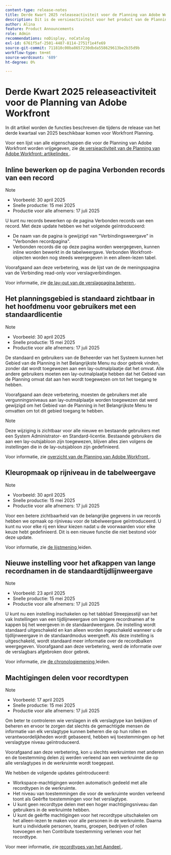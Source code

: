 ```yaml
---
content-type: release-notes
title: Derde Kwart 2025 releaseactiviteit voor de Planning van Adobe Workfront
description: Dit is de versieactiviteit voor het product van de Planning van Adobe Workfront voor het Derde Kwartaal 2025.
author: Alina
feature: Product Announcements
role: Admin
recommendations: noDisplay, noCatalog
exl-id: 6761f5af-2501-4487-8114-2751f1e4fe69
source-git-commit: 711810c00ba8657230dbda558629613be2b35d9b
workflow-type: tm+mt
source-wordcount: '689'
ht-degree: 0%

---
```


# Derde Kwart 2025 releaseactiviteit voor de Planning van Adobe Workfront

In dit artikel worden de functies beschreven die tijdens de release van het derde kwartaal van 2025 beschikbaar komen voor Workfront Planning.

<!--keep the sentence below for all future quarterly release pages-->

Voor een lijst van alle eigenschappen die voor de Planning van Adobe Workfront worden vrijgegeven, zie [ de versieactiviteit van de Planning van Adobe Workfront: artikelindex ](/help/quicksilver/product-announcements/product-releases/planning-release-activity/planning-release-activity-article-index.md).

## Inline bewerken op de pagina Verbonden records van een record

>[!NOTE]
>
>* Voorbeeld: 30 april 2025
>* Snelle productie: 15 mei 2025
>* Productie voor alle afnemers: 17 juli 2025

U kunt nu records bewerken op de pagina Verbonden records van een record. Met deze update hebben we het volgende geïntroduceerd:

* De naam van de pagina is gewijzigd van &quot;Verbindingsweergave&quot; in &quot;Verbonden recordpagina&quot;.
* Verbonden records die op deze pagina worden weergegeven, kunnen inline worden bewerkt in de tabelweergave. Verbonden Workfront-objecten worden nog steeds weergegeven in een alleen-lezen tabel.

Voorafgaand aan deze verbetering, was de lijst van de de meningspagina van de Verbinding read-only voor verslagverbindingen.

Voor informatie, zie [ de lay-out van de verslagpagina beheren ](/help/quicksilver/planning/records/manage-the-record-page.md).

## Het planningsgebied is standaard zichtbaar in het hoofdmenu voor gebruikers met een standaardlicentie

>[!NOTE]
>
>* Voorbeeld: 30 april 2025
>* Snelle productie: 15 mei 2025
>* Productie voor alle afnemers: 17 juli 2025

De standaard en gebruikers van de Beheerder van het Systeem kunnen het Gebied van de Planning in het Belangrijkste Menu nu door gebrek vinden, zonder dat wordt toegewezen aan een lay-outmalplaatje dat het omvat. Alle andere gebruikers moeten een lay-outmalplaatje hebben dat het Gebied van de Planning omvat dat aan hen wordt toegewezen om tot het toegang te hebben.

Voorafgaand aan deze verbetering, moesten de gebruikers met alle vergunningsniveaus aan lay-outmalplaatje worden toegewezen dat werd gewijzigd om het Gebied van de Planning in het Belangrijkste Menu te omvatten om tot dit gebied toegang te hebben.

>[!NOTE]
>
>Deze wijziging is zichtbaar voor alle nieuwe en bestaande gebruikers met een System Administrator- en Standard-licentie.
>Bestaande gebruikers die aan een lay-outsjabloon zijn toegewezen, blijven alles zien volgens de instellingen die in de lay-outsjabloon zijn gedefinieerd.

Voor informatie, zie [ overzicht van de Planning van Adobe Workfront ](/help/quicksilver/planning/access/access-overview.md).

## Kleuropmaak op rijniveau in de tabelweergave

>[!NOTE]
>
>* Voorbeeld: 30 april 2025
>* Snelle productie: 15 mei 2025
>* Productie voor alle afnemers: 17 juli 2025

Voor een betere zichtbaarheid van de belangrijke gegevens in uw records hebben we opmaak op rijniveau voor de tabelweergave geïntroduceerd. U kunt nu voor elke rij een kleur kiezen nadat u de voorwaarden voor elke keuze hebt gedefinieerd.  Dit is een nieuwe functie die niet bestond vóór deze update.

Voor informatie, zie [ de lijstmening ](/help/quicksilver/planning/views/manage-the-table-view.md) leiden.

## Nieuwe instelling voor het afkappen van lange recordnamen in de standaardtijdlijnweergave

>[!NOTE]
>
>* Voorbeeld: 23 april 2025
>* Snelle productie: 15 mei 2025
>* Productie voor alle afnemers: 17 juli 2025

U kunt nu een instelling inschakelen op het tabblad Streepjesstijl van het vak Instellingen van een tijdlijnweergave om langere recordnamen af te kappen bij het weergeven in de standaardweergave. De instelling wordt standaard uitgeschakeld en kan alleen worden ingeschakeld wanneer u de tijdlijnweergave in de standaardmodus weergeeft. Als deze instelling is uitgeschakeld, wordt standaard meer informatie over de recordbalken weergegeven. Voorafgaand aan deze verbetering, werd de informatie over de verslagbars afgebroken door gebrek.

Voor informatie, zie [ de chronologiemening ](/help/quicksilver/planning/views/manage-the-timeline-view.md) leiden.

## Machtigingen delen voor recordtypen


>[!NOTE]
>
>* Voorbeeld: 17 april 2025
>* Snelle productie: 15 mei 2025
>* Productie voor alle afnemers: 17 juli 2025

Om beter te controleren wie verslagen in elk verslagtype kan bekijken of beheren en ervoor te zorgen dat slechts de gemachtigde mensen de informatie van elk verslagtype kunnen beheren die op hun rollen en verantwoordelijkheden wordt gebaseerd, hebben wij toestemmingen op het verslagtype niveau geïntroduceerd.

Voorafgaand aan deze verbetering, kon u slechts werkruimten met anderen en de toestemming delen zij werden verleend aan een werkruimte die op alle verslagtypes in de werkruimte wordt toegepast.

We hebben de volgende updates geïntroduceerd:

* Workspace-machtigingen worden automatisch gedeeld met alle recordtypen in de werkruimte.
* Het niveau van toestemmingen die voor de werkruimte worden verleend toont als Geërfte toestemmingen voor het verslagtype.
* U kunt geen recordtype delen met een hoger machtigingsniveau dan gebruikers in de werkruimte hebben.
* U kunt de geërfte machtigingen voor het recordtype uitschakelen om het alleen-lezen te maken voor alle personen in de werkruimte. Daarna kunt u individuele personen, teams, groepen, bedrijven of rollen toevoegen en hen Contribute toestemming verlenen voor het recordtype.

Voor meer informatie, zie [ recordtypes van het Aandeel ](/help/quicksilver/planning/access/share-record-types.md).
